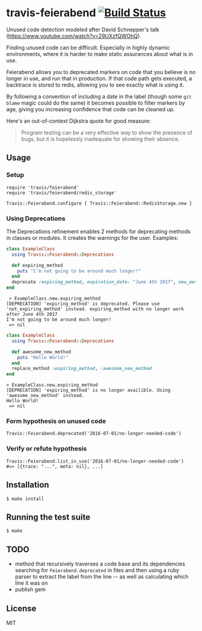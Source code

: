# travis-feierabend [![Build Status](https://travis-ci.org/travis-ci/travis-feierabend.svg?branch=master)](https://travis-ci.org/travis-ci/travis-feierabend)

Unused code detection modeled after David Schnepper's talk (https://www.youtube.com/watch?v=29UXzfQWOhQ).

Finding unused code can be difficult. Especially in highly dynamic environments, where it is harder to make static assurances about what is in use.

Feierabend allows you to deprecated markers on code that you believe is no longer in use, and run that in production. If that code path gets executed, a backtrace is stored to redis, allowing you to see exactly what is using it.

By following a convention of including a date in the label (though some `git blame` magic could do the same) it becomes possible to filter markers by age, giving you increasing confidence that code can be cleaned up.

Here's an out-of-context Dijkstra quote for good measure:

> Program testing can be a very effective way to show the presence of bugs, but it is hopelessly inadequate for showing their absence.

## Usage

### Setup

    require 'travis/feierabend'
    require 'travis/feierabend/redis_storage'

    Travis::Feierabend.configure { Travis::Feierabend::RedisStorage.new }

### Using Deprecations
The Deprecations refinement enables 2 methods for deprecating methods in classes or modules. It creates the warnings for the user. Examples:
```ruby
class ExampleClass
  using Travis::Feierabend::Deprecations

  def expiring_method
    puts "I'm not going to be around much longer!"
  end
  deprecate :expiring_method, expiration_date: "June 4th 2017", new_method_name: 'not_expiring_method'
end
```
```
 > ExampleClass.new.expiring_method
[DEPRECATION] 'expiring_method' is deprecated. Please use 'not_expiring_method' instead. expiring_method with no longer work after June 4th 2017
I'm not going to be around much longer!
 => nil
```

```ruby
class ExampleClass
  using Travis::Feierabend::Deprecations

  def awesome_new_method
    puts "Hello World!"
  end
  replace_method :expiring_method, :awesome_new_method
end
```
```
> ExampleClass.new.expiring_method
[DEPRECATION] 'expiring_method' is no longer availible. Using 'awesome_new_method' instead.
Hello World!
 => nil
```

### Form hypothesis on unused code

    Travis::Feierabend.deprecated('2016-07-01/no-longer-needed-code')

### Verify or refute hypothesis

    Travis::Feierabend.list_in_use('2016-07-01/no-longer-needed-code')
    #=> [{trace: "...", meta: nil}, ...]

## Installation

    $ make install

## Running the test suite

    $ make

## TODO

* method that recursively traverses a code base and its dependencies searching for `Feierabend.deprecated` in files and then using a ruby parser to extract the label from the line -- as well as calculating which line it was on
* publish gem

## License

MIT
